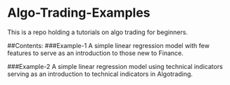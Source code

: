 # Algo-Trading-Examples
This is a repo holding a tutorials on algo trading for beginners.

##Contents:
  ###Example-1
    A simple linear regression model with few features to serve as an introduction to those new to Finance.
   
  ###Example-2
    A simple linear regression model using technical indicators serving as an introduction to technical indicators in Algotrading.
